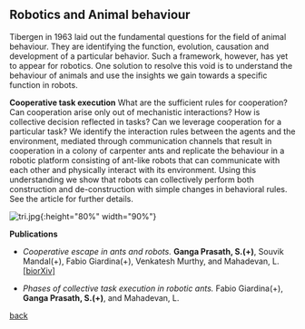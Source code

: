 ## Robotics and Animal behaviour
Tibergen in 1963 laid out the fundamental questions for the field of animal behaviour. They are identifying the function, evolution, causation and development of a particular behavior. Such a framework, however, has yet to appear for robotics. One solution to resolve this void is to understand the behaviour of animals and use the insights we gain towards a specific function in robots.

**Cooperative task execution**
What are the sufficient rules for cooperation? Can cooperation arise only out of mechanistic interactions? How is collective decision reflected in tasks? Can we leverage cooperation for a particular task? We identify the interaction rules between the agents and the environment, mediated through communication channels that result in cooperation in a colony of carpenter ants and replicate the behaviour in a robotic platform consisting of ant-like robots that can communicate with each other and physically interact with its environment. Using this understanding we show that robots can collectively perform both construction and de-construction with simple changes in behavioral rules. See the article for further details.

![tri.jpg]({{site.baseurl}}/tri.jpg){:height="80%" width="90%"}

**Publications**

* _Cooperative escape in ants and robots._
	**Ganga Prasath, S.(+)**, Souvik Mandal(+), Fabio Giardina(+), Venkatesh Murthy, and Mahadevan, L. [[biorXiv]](https://doi.org/10.1101/2021.07.12.451633)

* _Phases of collective task execution in robotic ants._ Fabio Giardina(+), **Ganga Prasath, S.(+)**, and Mahadevan, L.

[back](./research)
